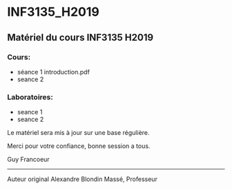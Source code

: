 # INF3135_H2019

## Matériel du cours INF3135 H2019

### Cours:
- séance 1 introduction.pdf
- seance 2 

### Laboratoires:
- seance 1
- seance 2

Le matériel sera mis à jour sur une base régulière. 

Merci pour votre confiance, bonne session a tous.

Guy Francoeur


----

Auteur original Alexandre Blondin Massé, Professeur
